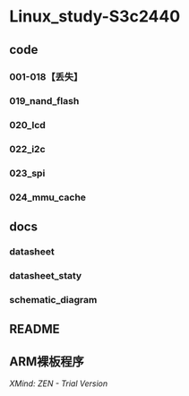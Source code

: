 # Linux_study-S3c2440

## code

### 001-018【丢失】

### 019_nand_flash

### 020_lcd

### 022_i2c

### 023_spi

### 024_mmu_cache

## docs

### datasheet

### datasheet_staty

### schematic_diagram

## README

## ARM裸板程序

*XMind: ZEN - Trial Version*